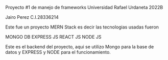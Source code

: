 Proyecto #1 de manejo de frameworks
Universidad Rafael Urdaneta 2022B

Jairo Perez C.I.28336214

Este fue un proyecto MERN Stack es decir
las tecnologias usadas fueron 

MONGO DB
EXPRESS JS
REACT JS
NODE JS

Este es el backend del proyecto, aqui se utilizo Mongo para la base de datos y 
EXPRESS y NODE para el funcionamiento.
